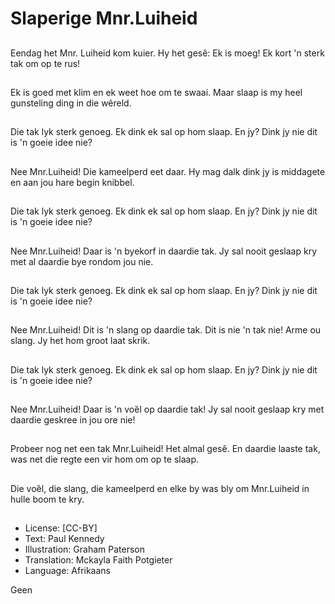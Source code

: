# Slaperige Mnr.Luiheid

##
Eendag het Mnr. Luiheid
kom kuier.
Hy het gesê:
Ek is moeg! Ek kort 'n
sterk tak om op te rus!

##
Ek is goed met klim en
ek weet hoe om te
swaai.
Maar slaap is my heel
gunsteling ding in die
wêreld.

##
Die tak lyk sterk
genoeg. Ek dink ek sal
op hom slaap.
En jy? Dink jy nie dit is
'n goeie idee nie?

##
Nee Mnr.Luiheid! Die
kameelperd eet daar.
Hy mag dalk dink jy is
middagete en aan jou
hare begin knibbel.

##
Die tak lyk sterk
genoeg. Ek dink ek sal
op hom slaap.
En jy? Dink jy nie dit is
'n goeie idee nie?

##
Nee Mnr.Luiheid! Daar
is 'n byekorf in daardie
tak.
Jy sal nooit geslaap kry
met al daardie bye
rondom jou nie.

##
Die tak lyk sterk
genoeg. Ek dink ek sal
op hom slaap.
En jy? Dink jy nie dit is
'n goeie idee nie?

##
Nee Mnr.Luiheid! Dit is
'n slang op daardie tak.
Dit is nie 'n tak nie!
Arme ou slang. Jy het
hom groot laat skrik.

##
Die tak lyk sterk
genoeg. Ek dink ek sal
op hom slaap.
En jy? Dink jy nie dit is
'n goeie idee nie?

##
Nee Mnr.Luiheid! Daar
is 'n voȅl op daardie
tak!
Jy sal nooit geslaap kry
met daardie geskree in
jou ore nie!

##
Probeer nog net een tak
Mnr.Luiheid! Het almal
gesê.
En daardie laaste tak,
was net die regte een
vir hom om op te slaap.

##
Die voȅl, die slang, die
kameelperd en elke by
was bly om Mnr.Luiheid
in hulle boom te kry.

##
* License: [CC-BY]
* Text: Paul Kennedy
* Illustration: Graham Paterson
* Translation: Mckayla Faith Potgieter
* Language: Afrikaans

Geen

